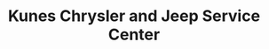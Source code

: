 ---
title: "Kunes Chrysler and Jeep Service Center"
url: /belvidere/kunes-chrysler-and-jeep-service-center/
shop: Autowerkstatt
---